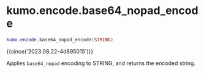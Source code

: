 # kumo.encode.base64_nopad_encode

```lua
kumo.encode.base64_nopad_encode(STRING)
```

{{since('2023.08.22-4d895015')}}

Applies `base64_nopad` encoding to STRING, and returns the encoded string.
